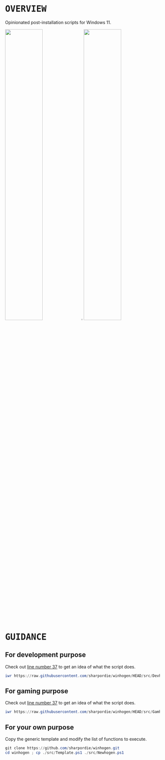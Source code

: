 # <samp>OVERVIEW</samp>

Opinionated post-installation scripts for Windows 11.

<img src="https://fakeimg.pl/852x480/000/fff/?text=DEVHOGEN" width="49.25%"/><img src="https://upload.wikimedia.org/wikipedia/commons/c/ca/1x1.png" width="1.5%"/><img src="https://fakeimg.pl/852x480/000/fff/?text=GAMHOGEN" width="49.25%"/>

# <samp>GUIDANCE</samp>

## For development purpose

Check out [line number 37](src/Devhogen.ps1#L37) to get an idea of what the script does.

```powershell
iwr https://raw.githubusercontent.com/sharpordie/winhogen/HEAD/src/Devhogen.ps1 -o $env:temp\Devhogen.ps1 | powershell -ep bypass $env:temp\Devhogen.ps1
```

## For gaming purpose

Check out [line number 37](src/Gamhogen.ps1#L37) to get an idea of what the script does.

```powershell
iwr https://raw.githubusercontent.com/sharpordie/winhogen/HEAD/src/Gamhogen.ps1 -o $env:temp\Gamhogen.ps1 | powershell -ep bypass $env:temp\Gamhogen.ps1
```

## For your own purpose

Copy the generic template and modify the list of functions to execute.

```powershell
git clone https://github.com/sharpordie/winhogen.git
cd winhogen ; cp ./src/Template.ps1 ./src/Newhogen.ps1
```